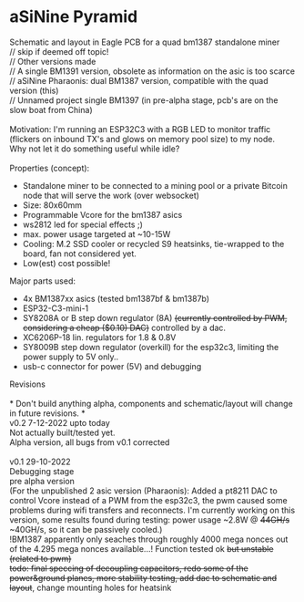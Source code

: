 # aSiNine Pyramid<br>
Schematic and layout in Eagle PCB for a quad bm1387 standalone miner<br>
// skip if deemed off topic!<br>
// Other versions made<br>
// A single BM1391 version, obsolete as information on the asic is too scarce<br>
// aSiNine Pharaonis: dual BM1387 version, compatible with the quad version (this)<br>
// Unnamed project single BM1397 (in pre-alpha stage, pcb's are on the slow boat from China)<br>
<br>
Motivation:
I'm running an ESP32C3 with a RGB LED to monitor traffic (flickers on inbound TX's and glows on memory pool size) to my node.<br>
Why not let it do something useful while idle?<br>
<br>
Properties (concept):
- Standalone miner to be connected to a mining pool or a private Bitcoin node that will serve the work (over websocket)
- Size: 80x60mm
- Programmable Vcore for the bm1387 asics
- ws2812 led for special effects ;)
- max. power usage targeted at ~10-15W
- Cooling: M.2 SSD cooler or recycled S9 heatsinks, tie-wrapped to the board, fan not considered yet.
- Low(est) cost possible!

Major parts used:
- 4x BM1387xx asics (tested bm1387bf & bm1387b)
- ESP32-C3-mini-1
- SY8208A or B step down regulator (8A) <s>(currently controlled by PWM, considering a cheap ($0.10) DAC)</s> controlled by a dac.
- XC6206P-18 lin. regulators for 1.8 & 0.8V
- SY8009B step down regulator (overkill) for the esp32c3, limiting the power supply to 5V only..
- usb-c connector for power (5V) and debugging

Revisions<br>
<br>* Don't build anything alpha, components and schematic/layout will change in future revisions. *<br>
v0.2 7-12-2022 upto today<br> Not actually built/tested yet.<br>
Alpha version, all bugs from v0.1 corrected<br>
<br>
v0.1 29-10-2022<br> Debugging stage<br>
pre alpha version<br>
(For the unpublished 2 asic version (Pharaonis): Added a pt8211 DAC to control Vcore instead of a PWM from the esp32c3, the pwm caused some problems during wifi transfers and reconnects. I'm currently working on this version, some results found during testing: power usage ~2.8W @ <s>44GH/s</s> ~40GH/s, so it can be passively cooled.)<br>
!BM1387 apparently only seaches through roughly 4000 mega nonces out of the 4.295 mega nonces available...!
Function tested ok <s>but unstable (related to pwm)</s><br>
<s>todo: final speccing of decoupling capacitors, redo some of the power&ground planes, more stability testing, add dac to schematic and layout</s>, change mounting holes for heatsink<br>
